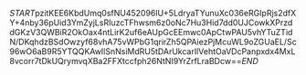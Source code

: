 $START$pzitKEE6KbdUmq0sfNU452096lU+5LdryaTYunuXc036eRGIpRjs2dfXY+4nby36pUid3YmZyjLsRIuzcTFhwsm6z0oNc7Hu3Hid7dd0UJCowkXPrzddGKzV3QWBiR2OkOax4ntLirK2uf6eAUpGcEEmwc0ApCtwPAU5vhYTuZTidN/DKqhdzBSdOwzyf68vhA75vWPbG1qrirZh5QPAiezPjMcuWL9oZGUaEL/Sc96wO6aB9R5YTQQKAwIlSnNsiMdRU5tDArUkcarIlVehtOaVDcPanpxdx4MxL8vcorr7tDkUQrymvqXBa2FFXtccfph26NtNI9YrZrfLraBDcw==$END$